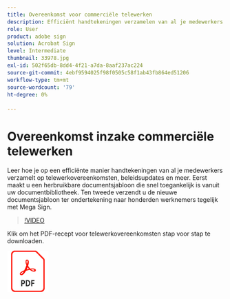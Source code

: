 ```yaml
---
title: Overeenkomst voor commerciële telewerken
description: Efficiënt handtekeningen verzamelen van al je medewerkers op telewerkovereenkomsten
role: User
product: adobe sign
solution: Acrobat Sign
level: Intermediate
thumbnail: 33978.jpg
exl-id: 502f65db-8dd4-4f21-a7da-8aaf237ac224
source-git-commit: 4ebf9594025f98f0505c58f1ab43fb864ed51206
workflow-type: tm+mt
source-wordcount: '79'
ht-degree: 0%

---
```


# Overeenkomst inzake commerciële telewerken

Leer hoe je op een efficiënte manier handtekeningen van al je medewerkers verzamelt op telewerkovereenkomsten, beleidsupdates en meer. Eerst maakt u een herbruikbare documentsjabloon die snel toegankelijk is vanuit uw documentbibliotheek. Ten tweede verzendt u de nieuwe documentsjabloon ter ondertekening naar honderden werknemers tegelijk met Mega Sign.

>[!VIDEO](https://video.tv.adobe.com/v/33978?quality=12&learn=on&hidetitle=true)

Klik om het PDF-recept voor telewerkovereenkomsten stap voor stap te downloaden.

[![PDF-ontvanger downloaden](../assets/acrobat_PDF_96.png)](../assets/UseCaseRecipe-EN-UsingMegaSign.pdf)
